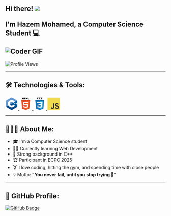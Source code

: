 <h2 align="left">
  <br>Hi there! <img src="https://user-images.githubusercontent.com/42378118/110234147-e3259600-7f4e-11eb-95be-0c4047144dea.gif" width="30"><br>
  <br> I'm Hazem Mohamed, a Computer Science Student 💻<br>
  <br>
  <img src="https://media.giphy.com/media/SWoSkN6DxTszqIKEqv/giphy.gif" alt="Coder GIF" width="500">
</h2> 

![Profile Views](https://visitor-badge.laobi.icu/badge?page_id=HazemMohamdCr7)

---

<h2 align="left">🛠 Technologies & Tools:</h2>

<p align="left">
  <a href="https://isocpp.org/" target="_blank"> <img src="https://raw.githubusercontent.com/devicons/devicon/master/icons/cplusplus/cplusplus-original.svg" alt="C++" width="40" height="40"/> </a>
  <a href="https://developer.mozilla.org/en-US/docs/Web/HTML" target="_blank"> <img src="https://raw.githubusercontent.com/devicons/devicon/master/icons/html5/html5-original-wordmark.svg" alt="HTML" width="40" height="40"/> </a>
  <a href="https://developer.mozilla.org/en-US/docs/Web/CSS" target="_blank"> <img src="https://raw.githubusercontent.com/devicons/devicon/master/icons/css3/css3-original-wordmark.svg" alt="CSS" width="40" height="40"/> </a>
  <a href="https://developer.mozilla.org/en-US/docs/Web/JavaScript" target="_blank"> <img src="https://raw.githubusercontent.com/devicons/devicon/master/icons/javascript/javascript-original.svg" alt="JavaScript" width="40" height="40"/> </a>
</p>

---

<h2 align="left">👨🏻‍💻 About Me:</h2>

- 🎓 I'm a Computer Science student  
- 👨‍💻 Currently learning Web Development  
- 🧠 Strong background in C++  
- 🏆 Participant in ECPC 2025  
- 🏋️ I love coding, hitting the gym, and spending time with close people  
- 💡 Motto: **"You never fail, until you stop trying 🤥"**

---

<h2 align="left">📌 GitHub Profile:</h2>

[![GitHub Badge](https://img.shields.io/badge/-HazemMohamdCr7-black?style=flat-square&logo=github&logoColor=white&link=https://github.com/HazemMohamdCr7)](https://github.com/HazemMohamdCr7)
